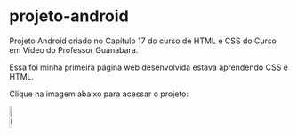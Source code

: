 # projeto-android
Projeto Android criado no Capítulo 17 do curso de HTML e CSS do Curso em Video do Professor Guanabara.

Essa foi minha primeira página web desenvolvida estava aprendendo CSS e HTML.

Clique na imagem abaixo para acessar o projeto:

<a href="https://projeto-android-production.up.railway.app/" target="_blank"><img style="width:10%" src="https://img.ibxk.com.br/2014/05/08/08145827911459.png" alt="ícone pokedex"></a>
